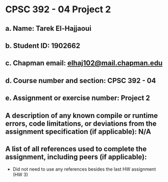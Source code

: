 # CPSC 392 - 04 Project 2
## a. Name: Tarek El-Hajjaoui
## b. Student ID: 1902662
## c. Chapman email: elhaj102@mail.chapman.edu
## d. Course number and section: CPSC 392 - 04
## e. Assignment or exercise number: Project 2
## A description of any known compile or runtime errors, code limitations, or deviations from the assignment specification (if applicable): N/A
## A list of all references used to complete the assignment, including peers (if applicable):
* Did not need to use any references besides the last HW assignment (HW 3)



